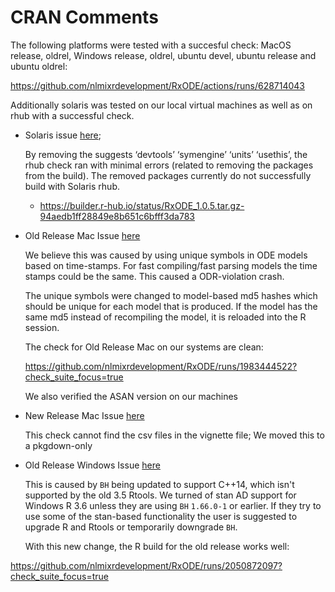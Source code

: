 # CRAN Comments

The following platforms were tested with a succesful check: MacOS release, oldrel, Windows
  release, oldrel, ubuntu devel, ubuntu release and ubuntu oldrel:

https://github.com/nlmixrdevelopment/RxODE/actions/runs/628714043

Additionally solaris was tested on our local virtual machines as well
as on rhub with a successful check.


* Solaris issue [here](https://www.r-project.org/nosvn/R.check/r-patched-solaris-x86/RxODE-00install.html);

  By removing the suggests ‘devtools’ ‘symengine’ ‘units’ ‘usethis’,
  the rhub check ran with minimal errors (related to removing the
  packages from the build). The removed packages currently do not
  successfully build with Solaris rhub.

  - https://builder.r-hub.io/status/RxODE_1.0.5.tar.gz-94aedb1ff28849e8b651c6bfff3da783

* Old Release Mac Issue [here](https://www.r-project.org/nosvn/R.check/r-oldrel-macos-x86_64/RxODE-00check.html)

  We believe this was caused by using unique symbols in ODE models
  based on time-stamps.  For fast compiling/fast parsing models the
  time stamps could be the same.  This caused a ODR-violation crash.

  The unique symbols were changed to model-based md5 hashes which
  should be unique for each model that is produced.  If the model has
  the same md5 instead of recompiling the model, it is reloaded into
  the R session.

  The check for Old Release Mac on our systems are clean:

  https://github.com/nlmixrdevelopment/RxODE/runs/1983444522?check_suite_focus=true

  We also verified the ASAN version on our machines

* New Release Mac Issue [here](https://www.r-project.org/nosvn/R.check/r-release-macos-x86_64/RxODE-00check.html)

  This check cannot find the csv files in the vignette file; We moved
  this to a pkgdown-only

* Old Release Windows Issue [here](https://www.r-project.org/nosvn/R.check/r-oldrel-windows-ix86+x86_64/RxODE-00check.html)

  This is caused by `BH` being updated to support C++14, which isn't
  supported by the old 3.5 Rtools.  We turned of stan AD support for
  Windows R 3.6 unless they are using `BH` `1.66.0-1` or earlier.  If
  they try to use some of the stan-based functionality the user is
  suggested to upgrade R and Rtools or temporarily downgrade `BH`.

  With this new change, the R build for the old release works well:

 https://github.com/nlmixrdevelopment/RxODE/runs/2050872097?check_suite_focus=true
